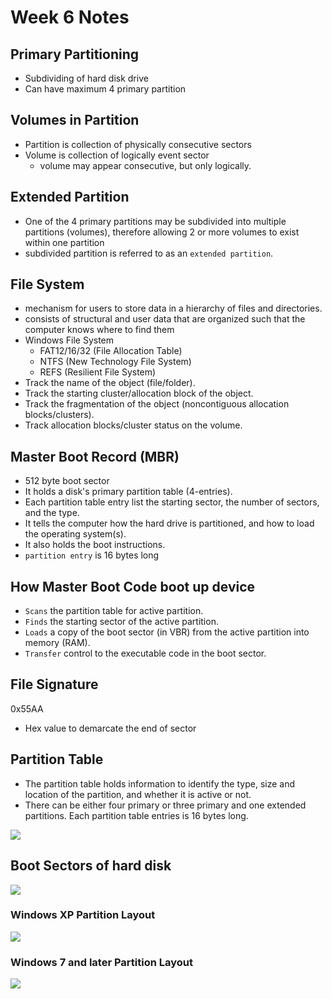 # Week 6 Notes

## Primary Partitioning
- Subdividing of hard disk drive
- Can have maximum 4 primary partition

## Volumes in Partition
- Partition is collection of physically consecutive sectors
- Volume is collection of logically event sector
    - volume may appear consecutive, but only logically.

## Extended Partition
- One of the 4 primary partitions may be subdivided into multiple partitions (volumes), therefore allowing 2 or more volumes to exist within one partition
- subdivided partition is referred to as an `extended partition`.

## File System
- mechanism for users to store data in a hierarchy of files and directories.
- consists of structural and user data that are organized such that the computer knows where to find them
- Windows File System
    - FAT12/16/32 (File Allocation Table)
    - NTFS (New Technology File System)
    - REFS (Resilient File System)
- Track the name of the object (file/folder).
- Track the starting cluster/allocation block of the object.
- Track the fragmentation of the object (noncontiguous allocation blocks/clusters).
- Track allocation blocks/cluster status on the volume.

## Master Boot Record (MBR)
- 512 byte boot sector
- It holds a disk's primary partition table (4-entries).
- Each partition table entry list the starting sector, the number of sectors, and the type.
- It tells the computer how the hard drive is partitioned, and how to load the operating system(s).
- It also holds the boot instructions.
- `partition entry` is 16 bytes long

## How Master Boot Code boot up device
- `Scans` the partition table for active partition.
- `Finds` the starting sector of the active partition.
- `Loads` a copy of the boot sector (in VBR) from the active partition into memory (RAM).
- `Transfer` control to the executable code in the boot sector.

## File Signature
0x55AA
- Hex value to demarcate the end of sector

## Partition Table
- The partition table holds information to identify the type, size and location of the partition, and whether it is active or not. 
- There can be either four primary or three primary and one extended partitions. Each partition table entries is 16 bytes long.

![](/Week%207/Images/Partition%20Table%20Entry.png)  

## Boot Sectors of hard disk

![](/Week%207/Images/Hard%20Disk%20Boot%20Sectors.png)  

### Windows XP Partition Layout

![](/Week%207/Images/Windows%20XP%20Partition%20Layout.png)  

### Windows 7 and later Partition Layout

![](/Week%207/Images/Windows%207%20and%20Later%20Partition%20Layout.png)  